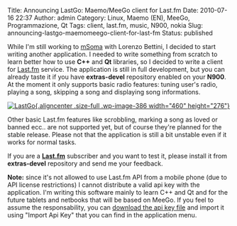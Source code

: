 Title: Announcing LastGo: Maemo/MeeGo client for Last.fm
Date: 2010-07-16 22:37
Author: admin
Category: Linux, Maemo (EN), MeeGo, Programmazione, Qt
Tags: client, last.fm, music, N900, nokia
Slug: announcing-lastgo-maemomeego-client-for-last-fm
Status: published

While I'm still working to
[mSoma](http://www.andreagrandi.it/2010/07/03/announcing-msoma-maemomeego-client-for-somafm/)
with Lorenzo Bettini, I decided to start writing another application. I
needed to write something from scratch to learn better how to use
**C++** and **Qt** libraries, so I decided to write a client for
[Last.fm](http://www.lastfm.com) service. The application is still in
full development, but you can already taste it if you have
**extras-devel** repository enabled on your **N900**. At the moment it
only supports basic radio features: tuning user's radio, playing a song,
skipping a song and displaying song informations.

[![](http://www.andreagrandi.it/wp-content/uploads/2010/07/Screenshot-20100716-222755.png "LastGo"){.aligncenter
.size-full .wp-image-386 width="460"
height="276"}](http://www.andreagrandi.it/wp-content/uploads/2010/07/Screenshot-20100716-222755.png)

Other basic Last.fm features like scrobbling, marking a song as loved or
banned ecc.. are not supported yet, but of course they're planned for
the stable release. Please not that the application is still a bit
unstable even if it works for normal tasks.

If you are a [**Last.fm**](http://www.lastfm.com) subscriber and you
want to test it, please install it from **extras-devel** repository and
send me your feedback.

**Note:** since it's not allowed to use Last.fm API from a mobile phone
(due to API license restrictions) I cannot distribute a valid api key
with the application. I'm writing this software mainly to learn C++ and
Qt and for the future tablets and netbooks that will be based on MeeGo.
If you feel to assume the responsability, you can [download the api key
file](http://gitorious.org/lastgo/lastgo/blobs/raw/master/LastGo/apikey.xml)
and import it using "Import Api Key" that you can find in the
application menu.
